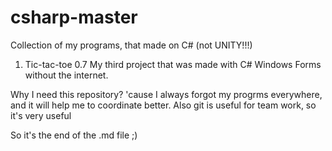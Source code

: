 # csharp-master
Collection of my programs, that made on C# (not UNITY!!!)
1) Tic-tac-toe 0.7
My third project that was made with C# Windows Forms without the internet.



Why I need this repository?
'cause I always forgot my progrms everywhere, and it will help me to coordinate better.
Also git is useful for team work, so it's very useful


So it's the end of the .md file ;)
